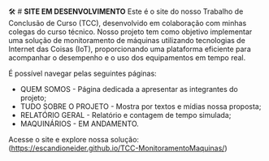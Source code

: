 🛠 # **SITE EM DESENVOLVIMENTO**
Este é o site do nosso Trabalho de Conclusão de Curso (TCC), desenvolvido em colaboração com minhas colegas do curso técnico. Nosso projeto tem como objetivo implementar uma solução de monitoramento de máquinas utilizando tecnologias de Internet das Coisas (IoT), proporcionando uma plataforma eficiente para acompanhar o desempenho e o uso dos equipamentos em tempo real.

É possível navegar pelas seguintes páginas:
- QUEM SOMOS - Página dedicada a apresentar as integrantes do projeto;
- TUDO SOBRE O PROJETO - Mostra por textos e mídias nossa proposta;
- RELATÓRIO GERAL - Relatório e contagem de tempo simulada;
- MAQUINÁRIOS - EM ANDAMENTO.


Acesse o site e explore nossa solução: (https://escandioneider.github.io/TCC-MonitoramentoMaquinas/)

